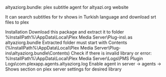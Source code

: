 altyaziorg.bundle: plex subtitle agent for altyazi.org website

It can search subtitles for tv shows in Turkish language and download srt files to plex

Installation
	Download this package and extract it to folder %InstallPath%\AppData\Local\Plex Media Server\Plug-ins\ as altyaziorg.bundle
	Extracted folder must start with Contents (%InstallPath%\AppData\Local\Plex Media Server\Plug-ins\altyaziorg.bundle\Contents)
	Check if there is invalid library or error: %InstallPath%\AppData\Local\Plex Media Server\Logs\PMS Plugin Logs\com.plexapp.agents.altyaziorg.log
	Enable agent in server -> agents -> Shows section on plex server settings for desired library